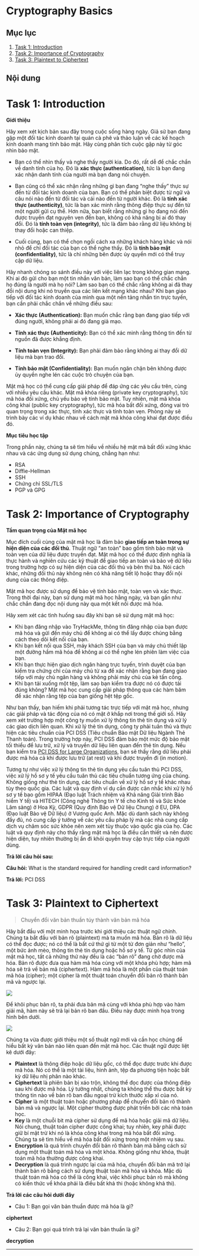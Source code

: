 # Cryptography Basics

## Mục lục

1. [Task 1: Introduction](#task-1-introduction)
2. [Task 2: Importance of Cryptography](#task-2-common-use-of-asymmetric-encryption)
3. [Task 3: Plaintext to Ciphertext](#task-3-plaintext-to-ciphertext)

## Nội dung

# Task 1: Introduction

**Giới thiệu**

Hãy xem xét kịch bản sau đây trong cuộc sống hàng ngày. Giả sử bạn đang gặp một đối tác kinh doanh tại quán cà phê và thảo luận về các kế hoạch kinh doanh mang tính bảo mật. Hãy cùng phân tích cuộc gặp này từ góc nhìn bảo mật.

* Bạn có thể nhìn thấy và nghe thấy người kia. Do đó, rất dễ để chắc chắn về danh tính của họ. Đó là **xác thực (authentication)**, tức là bạn đang xác nhận danh tính của người mà bạn đang nói chuyện.

* Bạn cũng có thể xác nhận rằng những gì bạn đang “nghe thấy” thực sự đến từ đối tác kinh doanh của bạn. Bạn có thể phân biệt được từ ngữ và câu nói nào đến từ đối tác và cái nào đến từ người khác. Đó là **tính xác thực (authenticity)**, tức là bạn xác minh rằng thông điệp thực sự đến từ một người gửi cụ thể. Hơn nữa, bạn biết rằng những gì họ đang nói đến được truyền đạt nguyên vẹn đến bạn, không có khả năng bị ai đó thay đổi. Đó là **tính toàn vẹn (integrity)**, tức là đảm bảo rằng dữ liệu không bị thay đổi hoặc can thiệp.

* Cuối cùng, bạn có thể chọn ngồi cách xa những khách hàng khác và nói nhỏ để chỉ đối tác của bạn có thể nghe thấy. Đó là **tính bảo mật (confidentiality)**, tức là chỉ những bên được ủy quyền mới có thể truy cập dữ liệu.

Hãy nhanh chóng so sánh điều này với việc liên lạc trong không gian mạng. Khi ai đó gửi cho bạn một tin nhắn văn bản, làm sao bạn có thể chắc chắn họ đúng là người mà họ nói? Làm sao bạn có thể chắc rằng không ai đã thay đổi nội dung khi nó truyền qua các liên kết mạng khác nhau? Khi bạn giao tiếp với đối tác kinh doanh của mình qua một nền tảng nhắn tin trực tuyến, bạn cần phải chắc chắn về những điều sau:

* **Xác thực (Authentication):** Bạn muốn chắc rằng bạn đang giao tiếp với đúng người, không phải ai đó đang giả mạo.

* **Tính xác thực (Authenticity):** Bạn có thể xác minh rằng thông tin đến từ nguồn đã được khẳng định.

* **Tính toàn vẹn (Integrity):** Bạn phải đảm bảo rằng không ai thay đổi dữ liệu mà bạn trao đổi.

* **Tính bảo mật (Confidentiality):** Bạn muốn ngăn chặn bên không được ủy quyền nghe lén các cuộc trò chuyện của bạn.

Mật mã học có thể cung cấp giải pháp để đáp ứng các yêu cầu trên, cùng với nhiều yêu cầu khác. Mật mã khóa riêng (private key cryptography), tức mã hóa đối xứng, chủ yếu bảo vệ tính bảo mật. Tuy nhiên, mật mã khóa công khai (public key cryptography), tức mã hóa bất đối xứng, đóng vai trò quan trọng trong xác thực, tính xác thực và tính toàn vẹn. Phòng này sẽ trình bày các ví dụ khác nhau về cách mật mã khóa công khai đạt được điều đó.

**Mục tiêu học tập**

Trong phần này, chúng ta sẽ tìm hiểu về nhiều hệ mật mã bất đối xứng khác nhau và các ứng dụng sử dụng chúng, chẳng hạn như:

* RSA
* Diffie-Hellman
* SSH
* Chứng chỉ SSL/TLS
* PGP và GPG


# Task 2: Importance of Cryptography
**Tầm quan trọng của Mật mã học**

Mục đích cuối cùng của mật mã học là đảm bảo **giao tiếp an toàn trong sự hiện diện của các đối thủ**. Thuật ngữ “an toàn” bao gồm tính bảo mật và toàn vẹn của dữ liệu được truyền đạt. Mật mã học có thể được định nghĩa là thực hành và nghiên cứu các kỹ thuật để giao tiếp an toàn và bảo vệ dữ liệu trong trường hợp có sự hiện diện của các đối thủ và bên thứ ba. Nói cách khác, những đối thủ này không nên có khả năng tiết lộ hoặc thay đổi nội dung của các thông điệp.

Mật mã học được sử dụng để bảo vệ tính bảo mật, toàn vẹn và xác thực. Trong thời đại này, bạn sử dụng mật mã học hằng ngày, và bạn gần như chắc chắn đang đọc nội dung này qua một kết nối được mã hóa.

Hãy xem xét các tình huống sau đây khi bạn sẽ sử dụng mật mã học:

* Khi bạn đăng nhập vào TryHackMe, thông tin đăng nhập của bạn được mã hóa và gửi đến máy chủ để không ai có thể lấy được chúng bằng cách theo dõi kết nối của bạn.
* Khi bạn kết nối qua SSH, máy khách SSH của bạn và máy chủ thiết lập một đường hầm mã hóa để không ai có thể nghe lén phiên làm việc của bạn.
* Khi bạn thực hiện giao dịch ngân hàng trực tuyến, trình duyệt của bạn kiểm tra chứng chỉ của máy chủ từ xa để xác nhận rằng bạn đang giao tiếp với máy chủ ngân hàng và không phải máy chủ của kẻ tấn công.
* Khi bạn tải xuống một tệp, làm sao bạn kiểm tra được nó có được tải đúng không? Mật mã học cung cấp giải pháp thông qua các hàm băm để xác nhận rằng tệp của bạn giống hệt tệp gốc.

Như bạn thấy, bạn hiếm khi phải tương tác trực tiếp với mật mã học, nhưng các giải pháp và tác động của nó có mặt ở khắp nơi trong thế giới số. Hãy xem xét trường hợp một công ty muốn xử lý thông tin thẻ tín dụng và xử lý các giao dịch liên quan. Khi xử lý thẻ tín dụng, công ty phải tuân thủ và thực hiện các tiêu chuẩn của PCI DSS (Tiêu chuẩn Bảo mật Dữ liệu Ngành Thẻ Thanh toán). Trong trường hợp này, PCI DSS đảm bảo một mức độ bảo mật tối thiểu để lưu trữ, xử lý và truyền dữ liệu liên quan đến thẻ tín dụng. Nếu bạn kiểm tra [PCI DSS for Large Organizations](./PCI_DSS_for_Large_Organizations_v1.pdf), bạn sẽ thấy rằng dữ liệu phải được mã hóa cả khi được lưu trữ (at rest) và khi được truyền đi (in motion).

Tương tự như việc xử lý thông tin thẻ tín dụng yêu cầu tuân thủ PCI DSS, việc xử lý hồ sơ y tế yêu cầu tuân thủ các tiêu chuẩn tương ứng của chúng. Không giống như thẻ tín dụng, các tiêu chuẩn về xử lý hồ sơ y tế khác nhau tùy theo quốc gia. Các luật và quy định ví dụ cần được cân nhắc khi xử lý hồ sơ y tế bao gồm HIPAA (Đạo luật Trách nhiệm và Khả năng Giải trình Bảo hiểm Y tế) và HITECH (Công nghệ Thông tin Y tế cho Kinh tế và Sức khỏe Lâm sàng) ở Hoa Kỳ, GDPR (Quy định Bảo vệ Dữ liệu Chung) ở EU, DPA (Đạo luật Bảo vệ Dữ liệu) ở Vương quốc Anh. Mặc dù danh sách này không đầy đủ, nó cung cấp ý tưởng về các yêu cầu pháp lý mà các nhà cung cấp dịch vụ chăm sóc sức khỏe nên xem xét tùy thuộc vào quốc gia của họ. Các luật và quy định này cho thấy rằng mật mã học là điều cần thiết và nên được hiện diện, tuy nhiên thường bị ẩn đi khỏi quyền truy cập trực tiếp của người dùng.

**Trả lời câu hỏi sau:**

**Câu hỏi:** What is the standard required for handling credit card information?

**Trả lời:** PCI DSS


# Task 3: Plaintext to Ciphertext
>Chuyển đổi văn bản thuần túy thành văn bản mã hóa

Hãy bắt đầu với một minh họa trước khi giới thiệu các thuật ngữ chính. Chúng ta bắt đầu với bản rõ (plaintext) mà ta muốn mã hóa. Bản rõ là dữ liệu có thể đọc được; nó có thể là bất cứ thứ gì từ một từ đơn giản như “hello”, một bức ảnh mèo, thông tin thẻ tín dụng hoặc hồ sơ y tế. Từ góc nhìn của mật mã học, tất cả những thứ này đều là các “bản rõ” đang chờ được mã hóa. Bản rõ được đưa qua hàm mã hóa cùng với một khóa phù hợp; hàm mã hóa sẽ trả về bản mã (ciphertext). Hàm mã hóa là một phần của thuật toán mã hóa (cipher); một cipher là một thuật toán chuyển đổi bản rõ thành bản mã và ngược lại.

![](./img/1_Cryptography_Basics/3.1.svg)

Để khôi phục bản rõ, ta phải đưa bản mã cùng với khóa phù hợp vào hàm giải mã, hàm này sẽ trả lại bản rõ ban đầu. Điều này được minh họa trong hình bên dưới.

![](./img/1_Cryptography_Basics/3.2.svg)

Chúng ta vừa được giới thiệu một số thuật ngữ mới và cần học chúng để hiểu bất kỳ văn bản nào liên quan đến mật mã học. Các thuật ngữ được liệt kê dưới đây:

* **Plaintext** là thông điệp hoặc dữ liệu gốc, có thể đọc được trước khi được mã hóa. Nó có thể là một tài liệu, hình ảnh, tệp đa phương tiện hoặc bất kỳ dữ liệu nhị phân nào khác.
* **Ciphertext** là phiên bản bị xáo trộn, không thể đọc được của thông điệp sau khi được mã hóa. Lý tưởng nhất, chúng ta không thể thu được bất kỳ thông tin nào về bản rõ ban đầu ngoại trừ kích thước xấp xỉ của nó.
* **Cipher** là một thuật toán hoặc phương pháp để chuyển đổi bản rõ thành bản mã và ngược lại. Một cipher thường được phát triển bởi các nhà toán học.
* **Key** là một chuỗi bit mà cipher sử dụng để mã hóa hoặc giải mã dữ liệu. Nói chung, thuật toán cipher được công khai; tuy nhiên, key phải được giữ bí mật trừ khi nó là khóa công khai trong mã hóa bất đối xứng. Chúng ta sẽ tìm hiểu về mã hóa bất đối xứng trong một nhiệm vụ sau.
* **Encryption** là quá trình chuyển đổi bản rõ thành bản mã bằng cách sử dụng một thuật toán mã hóa và một khóa. Không giống như khóa, thuật toán mã hóa thường được công khai.
* **Decryption** là quá trình ngược lại của mã hóa, chuyển đổi bản mã trở lại thành bản rõ bằng cách sử dụng thuật toán mã hóa và khóa. Mặc dù thuật toán mã hóa có thể là công khai, việc khôi phục bản rõ mà không có kiến thức về khóa phải là điều bất khả thi (hoặc không khả thi).

**Trả lời các câu hỏi dưới đây**

- Câu 1: Bạn gọi văn bản thuần được mã hóa là gì?

**ciphertext**

- Câu 2: Bạn gọi quá trình trả lại văn bản thuần là gì?

**decryption**

---
